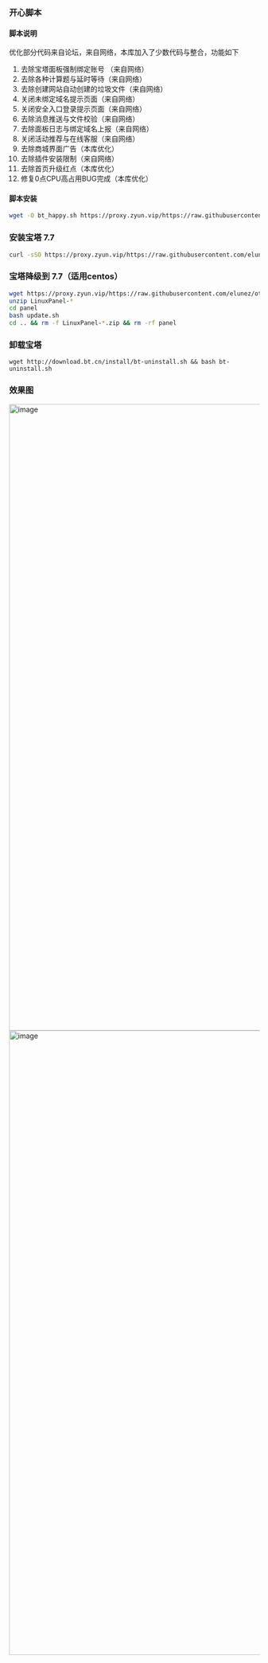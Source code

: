 ### 开心脚本
#### 脚本说明
优化部分代码来自论坛，来自网络，本库加入了少数代码与整合，功能如下
1. 去除宝塔面板强制绑定账号 （来自网络）
2. 去除各种计算题与延时等待（来自网络）
3. 去除创建网站自动创建的垃圾文件（来自网络）
4. 关闭未绑定域名提示页面（来自网络）
5. 关闭安全入口登录提示页面（来自网络）
6. 去除消息推送与文件校验（来自网络）
7. 去除面板日志与绑定域名上报（来自网络）
8. 关闭活动推荐与在线客服（来自网络）
9. 去除商城界面广告（本库优化）
10. 去除插件安装限制（来自网络）
11. 去除首页升级红点（本库优化）
12. 修复0点CPU高占用BUG完成（本库优化）
#### 脚本安装
```bash
wget -O bt_happy.sh https://proxy.zyun.vip/https://raw.githubusercontent.com/elunez/other_script/master/bt_7.7_happy/bt_happy.sh && chmod +x bt_happy.sh && ./bt_happy.sh
```

### 安装宝塔 7.7

```bash
curl -sSO https://proxy.zyun.vip/https://raw.githubusercontent.com/elunez/other_script/master/btpanel-v7.7.0/install/install_panel.sh && bash install_panel.sh
```

### 宝塔降级到 7.7（适用centos）

```bash
wget https://proxy.zyun.vip/https://raw.githubusercontent.com/elunez/other_script/master/btpanel-v7.7.0/install/src/LinuxPanel-7.7.0.zip
unzip LinuxPanel-*
cd panel
bash update.sh
cd .. && rm -f LinuxPanel-*.zip && rm -rf panel
```

### 卸载宝塔

```
wget http://download.bt.cn/install/bt-uninstall.sh && bash bt-uninstall.sh
```
### 效果图

<img width="1259" alt="image" src="https://user-images.githubusercontent.com/42142420/190320252-4e53840f-98c8-49e0-b6a9-d9517060dadd.png">

<img width="1255" alt="image" src="https://user-images.githubusercontent.com/42142420/190320337-3b8d3de3-479c-460e-be13-0d2ca3170a90.png">
